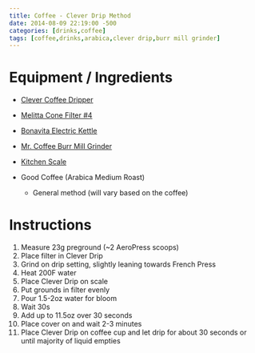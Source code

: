 ```yaml
---
title: Coffee - Clever Drip Method
date: 2014-08-09 22:19:00 -500
categories: [drinks,coffee]
tags: [coffee,drinks,arabica,clever drip,burr mill grinder]
---
```


# Equipment / Ingredients

- [Clever Coffee Dripper](http://www.amazon.com/Coffee-Shrub-CLEVER-Clever-Dripper/dp/B0047W70GY)
- [Melitta Cone Filter #4](http://www.amazon.com/gp/product/B00006IUTQ/ref=wms_ohs_product?ie=UTF8&psc=1)
- [Bonavita Electric Kettle](http://www.amazon.com/gp/product/B005YR0F40/ref=wms_ohs_product?ie=UTF8&psc=1)
- [Mr. Coffee Burr Mill Grinder](http://www.amazon.com/Mr-Coffee-BVMC-BMH23-Automatic-Grinder/dp/B004T6EJS0/ref=sr_1_1?s=home-garden&ie=UTF8&qid=1407003111&sr=1-1&keywords=mr+coffee+burr+grinder)
- [Kitchen Scale](http://www.amazon.com/dp/B00HARZKVU?psc=1)
- Good Coffee (Arabica Medium Roast)

  - General method (will vary based on the coffee)

# Instructions 

1. Measure 23g preground (\~2 AeroPress scoops)
2. Place filter in Clever Drip
3. Grind on drip setting, slightly leaning towards French Press
4. Heat 200F water
5. Place Clever Drip on scale
6. Put grounds in filter evenly
7. Pour 1.5-2oz water for bloom
8. Wait 30s
9. Add up to 11.5oz over 30 seconds
10. Place cover on and wait 2-3 minutes
11. Place Clever Drip on coffee cup and let drip for about 30 seconds or until majority of liquid empties
